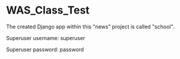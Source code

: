 # WAS_Class_Test

The created Django app within this "news" project is called "school".

Superuser username: superuser

Superuser password: password
